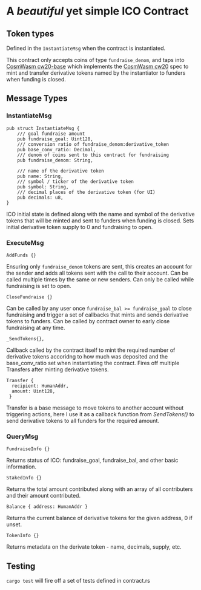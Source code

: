 # A _beautiful_ yet **simple** ICO Contract

## Token types
Defined in the ```InstantiateMsg``` when the contract is instantiated.

This contract only accepts coins of type ```fundraise_denom```, and taps into [CosmWasm cw20-base](https://github.com/CosmWasm/cosmwasm-plus/tree/master/contracts/cw20-base) which implements the [CosmWasm cw20](https://github.com/CosmWasm/cosmwasm-plus/tree/master/packages/cw20) spec to mint and transfer derivative tokens named by the instantiator to funders when funding is closed. 

## Message Types
### InstantiateMsg
```
pub struct InstantiateMsg {
    /// goal fundraise amount
    pub fundraise_goal: Uint128,
    /// conversion ratio of fundraise_denom:derivative_token 
    pub base_conv_ratio: Decimal,
    /// denom of coins sent to this contract for fundraising
    pub fundraise_denom: String,

    /// name of the derivative token
    pub name: String,
    /// symbol / ticker of the derivative token
    pub symbol: String,
    /// decimal places of the derivative token (for UI)
    pub decimals: u8,
}
```
ICO initial state is defined along with the name and symbol of the derivative tokens that will be minted and sent to funders when funding is closed. Sets initial derivative token supply to 0 and fundraising to open.

### ExecuteMsg
```
AddFunds {}
```
Ensuring only ```fundraise_denom``` tokens are sent, this creates an account for the sender and adds all tokens sent with the call to their account. Can be called multiple times by the same or new senders. Can only be called while fundraising is set to open.

```
CloseFundraise {}
```
Can be called by any user once ```fundraise_bal >= fundraise_goal``` to close fundraising and trigger a set of callbacks that mints and sends derivative tokens to funders. Can be called by contract owner to early close fundraising at any time.

```
_SendTokens{},
```
Callback called by the contract itself to mint the required number of derivative tokens accoridng to how much was deposited and the base_conv_ratio set when instantiating the contract. Fires off multiple Transfers after minting derivative tokens.

```
Transfer {
  recipient: HumanAddr,
  amount: Uint128,
 }
 ```
Transfer is a base message to move tokens to another account without triggering actions, here I use it as a callback function from _SendTokens()_ to send derivative tokens to all funders for the required amount.

### QueryMsg
```
FundraiseInfo {}
```
Returns status of ICO: fundraise_goal, fundraise_bal, and other basic information.

```
StakedInfo {}
```
Returns the total amount contributed along with an array of all contributers and their amount contributed.

```
Balance { address: HumanAddr }
```
Returns the current balance of derivative tokens for the given address, 0 if unset.
    
```
TokenInfo {}
```
Returns metadata on the derivate token - name, decimals, supply, etc.

## Testing
```cargo test``` will fire off a set of tests defined in contract.rs

